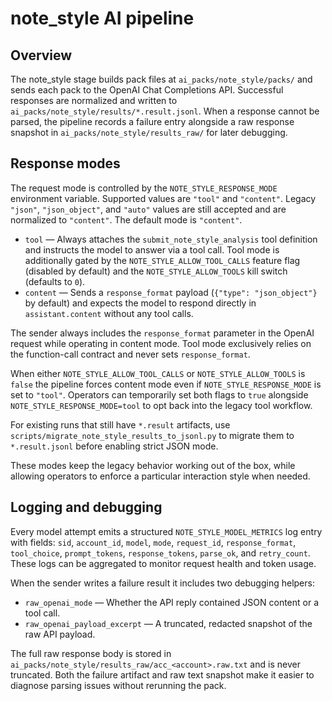 # note_style AI pipeline

## Overview

The note_style stage builds pack files at `ai_packs/note_style/packs/` and sends
each pack to the OpenAI Chat Completions API. Successful responses are
normalized and written to `ai_packs/note_style/results/*.result.jsonl`. When a
response cannot be parsed, the pipeline records a failure entry alongside a raw
response snapshot in `ai_packs/note_style/results_raw/` for later debugging.

## Response modes

The request mode is controlled by the `NOTE_STYLE_RESPONSE_MODE` environment
variable. Supported values are `"tool"` and `"content"`. Legacy `"json"`,
`"json_object"`, and `"auto"` values are still accepted and are normalized to
`"content"`. The default mode is `"content"`.

* `tool` &mdash; Always attaches the `submit_note_style_analysis` tool definition
  and instructs the model to answer via a tool call. Tool mode is additionally
  gated by the `NOTE_STYLE_ALLOW_TOOL_CALLS` feature flag (disabled by
  default) and the `NOTE_STYLE_ALLOW_TOOLS` kill switch (defaults to `0`).
* `content` &mdash; Sends a `response_format` payload (`{"type": "json_object"}` by
  default) and expects the model to respond directly in `assistant.content`
  without any tool calls.

The sender always includes the `response_format` parameter in the OpenAI
request while operating in content mode. Tool mode exclusively relies on the
function-call contract and never sets `response_format`.

When either `NOTE_STYLE_ALLOW_TOOL_CALLS` or `NOTE_STYLE_ALLOW_TOOLS` is `false`
the pipeline forces content mode even if `NOTE_STYLE_RESPONSE_MODE` is set to
`"tool"`. Operators can temporarily set both flags to `true` alongside
`NOTE_STYLE_RESPONSE_MODE=tool` to opt back into the legacy tool workflow.

For existing runs that still have `*.result` artifacts, use
`scripts/migrate_note_style_results_to_jsonl.py` to migrate them to
`*.result.jsonl` before enabling strict JSON mode.

These modes keep the legacy behavior working out of the box, while allowing
operators to enforce a particular interaction style when needed.

## Logging and debugging

Every model attempt emits a structured `NOTE_STYLE_MODEL_METRICS` log entry with
fields: `sid`, `account_id`, `model`, `mode`, `request_id`, `response_format`,
`tool_choice`, `prompt_tokens`, `response_tokens`, `parse_ok`, and
`retry_count`. These logs can be aggregated to monitor request health and token
usage.

When the sender writes a failure result it includes two debugging helpers:

* `raw_openai_mode` &mdash; Whether the API reply contained JSON content or a tool
  call.
* `raw_openai_payload_excerpt` &mdash; A truncated, redacted snapshot of the raw API
  payload.

The full raw response body is stored in
`ai_packs/note_style/results_raw/acc_<account>.raw.txt` and is never truncated.
Both the failure artifact and raw text snapshot make it easier to diagnose
parsing issues without rerunning the pack.
